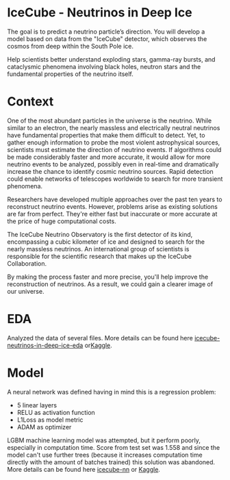 # IceCube - Neutrinos in Deep Ice
The goal is to predict a neutrino particle’s direction. You will develop a model based on data from the "IceCube" detector, which observes the cosmos from deep within the South Pole ice.

Help scientists better understand exploding stars, gamma-ray bursts, and cataclysmic phenomena involving black holes, neutron stars and the fundamental properties of the neutrino itself.
# Context
One of the most abundant particles in the universe is the neutrino. While similar to an electron, the nearly massless and electrically neutral neutrinos have fundamental properties that make them difficult to detect. Yet, to gather enough information to probe the most violent astrophysical sources, scientists must estimate the direction of neutrino events. If algorithms could be made considerably faster and more accurate, it would allow for more neutrino events to be analyzed, possibly even in real-time and dramatically increase the chance to identify cosmic neutrino sources. Rapid detection could enable networks of telescopes worldwide to search for more transient phenomena.

Researchers have developed multiple approaches over the past ten years to reconstruct neutrino events. However, problems arise as existing solutions are far from perfect. They're either fast but inaccurate or more accurate at the price of huge computational costs.

The IceCube Neutrino Observatory is the first detector of its kind, encompassing a cubic kilometer of ice and designed to search for the nearly massless neutrinos. An international group of scientists is responsible for the scientific research that makes up the IceCube Collaboration.

By making the process faster and more precise, you'll help improve the reconstruction of neutrinos. As a result, we could gain a clearer image of our universe.

# EDA
Analyzed the data of several files. More details can be found here [icecube-neutrinos-in-deep-ice-eda](https://github.com/IAskarov/IceCube/blob/master/icecube-neutrinos-in-deep-ice-eda.ipynb) or[Kaggle](https://www.kaggle.com/code/ilnuraskarov/icecube-neutrinos-in-deep-ice-eda?scriptVersionId=124947435).



# Model
A neural network was defined having in mind this is a regression problem:
 - 5  linear layers
 - RELU as activation function
 - L1Loss as model metric
 - ADAM as optimizer

LGBM machine learning model was attempted, but it perform poorly, especially in computation time. Score from test set was 1.558 and since the model can't use further trees (because it increases computation time directly with the amount of batches trained) this solution was abandoned. 
More details can be found here [icecube-nn](https://github.com/IAskarov/IceCube/blob/master/icecube-nn.ipynb) or [Kaggle](https://www.kaggle.com/code/ilnuraskarov/icecube-nn?scriptVersionId=124952276).